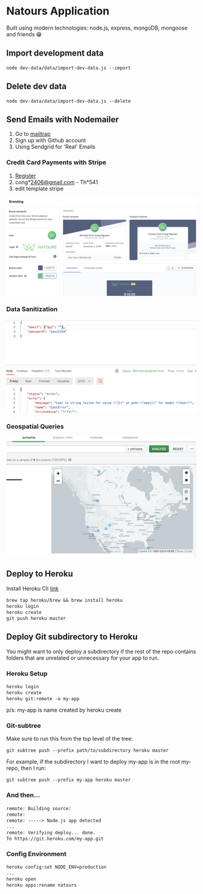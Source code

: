 # Natours Application

Built using modern technologies: node.js, express, mongoDB, mongoose and friends 😁

## Import development data

```
node dev-data/data/import-dev-data.js --import
```

## Delete dev data

```
node dev-data/data/import-dev-data.js --delete
```

## Send Emails with Nodemailer

1. Go to [mailtrap](https://mailtrap.io)
2. Sign up with Github account
3. Using Sendgrid for 'Real' Emails

### Credit Card Payments with Stripe

1. [Register](https://dashboard.stripe.com/register)
2. cong\*2406@gmail.com - Th\*541
3. edit template stripe

![](image/stripe.png)

### Data Sanitization

![](image/sanitization.png)

### Geospatial Queries

![](image/schema_analize.png)

## Deploy to Heroku

Install Heroku Cli [link](https://devcenter.heroku.com/articles/heroku-cli)

```
brew tap heroku/brew && brew install heroku
heroku login
heroku create
git push heroku master
```

## Deploy Git subdirectory to Heroku

You might want to only deploy a subdirectory if the rest of the repo contains folders that are unrelated or unnecessary for your app to run.

### Heroku Setup

```
heroku login
heroku create
heroku git:remote -a my-app
```

p/s: my-app is name created by heroku create

### Git-subtree

Make sure to run this from the top level of the tree:

```
git subtree push --prefix path/to/subdirectory heroku master
```

For example, if the subdirectory I want to deploy my-app is in the root my-repo, then I run:

```
git subtree push --prefix my-app heroku master
```

### And then...

```
remote: Building source:
remote:
remote: -----> Node.js app detected
...
remote: Verifying deploy... done.
To https://git.heroku.com/my-app.git
```

### Config Environment

```
heroku config:set NODE_ENV=production
...
heroku open
heroku apps:rename natours
```
